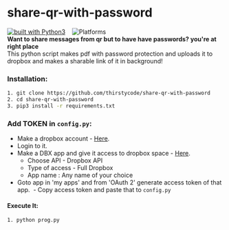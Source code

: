# share-qr-with-password
[![built with Python3](https://img.shields.io/badge/built%20with-Python3-red.svg)](https://www.python.org/)  &nbsp;&nbsp; ![Platforms](https://img.shields.io/conda/pn/conda-forge/python.svg)<br>
**Want to share messages from qr but to have have passwords? you're at right place**<br>
This python script makes pdf with password protection and uploads it to dropbox and makes a sharable link of it in background!

### Installation:
```bash
1. git clone https://github.com/thirstycode/share-qr-with-password
2. cd share-qr-with-password
3. pip3 install -r requirements.txt
```
### Add TOKEN in ```config.py```:
  - Make a dropbox account - [Here](https://www.dropbox.com/).
  - Login to it.
  - Make a DBX app and give it access to dropbox space - [Here](https://www.dropbox.com/developers/apps/create).
    - Choose API - Dropbox API
    - Type of access - Full Dropbox
    - App name : Any name of your choice
  - Goto app in 'my apps' and from 'OAuth 2' generate access token of that app.
  - Copy access token and paste that to ```config.py```

#### Execute It:
```bash
1. python prog.py
```


